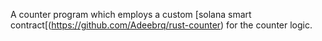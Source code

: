 A counter program which employs a custom [solana smart contract[(https://github.com/Adeebrq/rust-counter) for the counter logic. 

